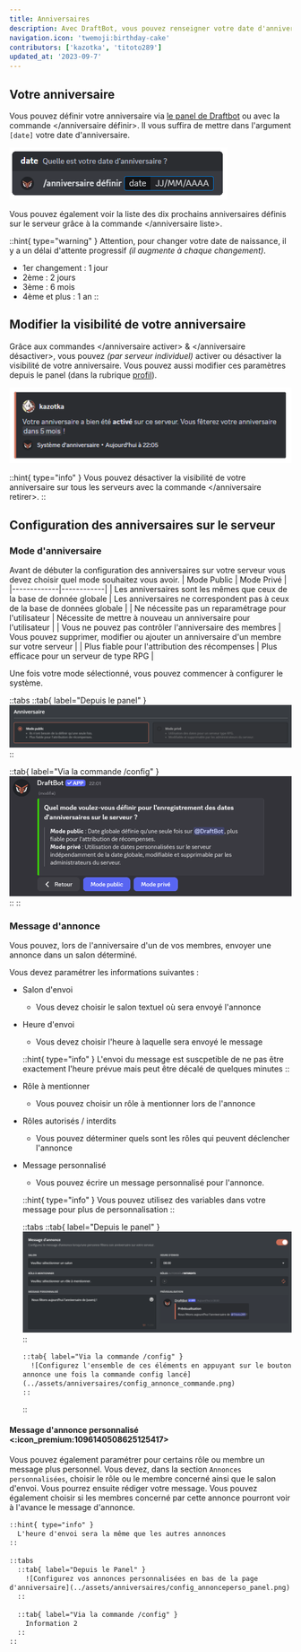 ```yaml
---
title: Anniversaires
description: Avec DraftBot, vous pouvez renseigner votre date d'anniversaire et être informé des prochains à venir !
navigation.icon: 'twemoji:birthday-cake'
contributors: ['kazotka', 'titoto289']
updated_at: '2023-09-7'
---
```


## Votre anniversaire

Vous pouvez définir votre anniversaire via [le panel de Draftbot](/dashboard/user/profil) ou avec la commande \</anniversaire définir>. Il vous suffira de mettre dans l'argument `[date]` votre date d'anniversaire.

![Exemple de commande d'anniversaire](../assets/birthday/command_review.png)

Vous pouvez également voir la liste des dix prochains anniversaires définis sur le serveur grâce à la commande \</anniversaire liste>.

::hint{ type="warning" }
  Attention, pour changer votre date de naissance, il y a un délai d'attente progressif *(il augmente à chaque changement)*.

  - 1er changement : 1 jour
  - 2ème : 2 jours
  - 3ème : 6 mois
  - 4ème et plus : 1 an
::

## Modifier la visibilité de votre anniversaire

Grâce aux commandes \</anniversaire activer> & \</anniversaire désactiver>, vous pouvez *(par serveur individuel)* activer ou désactiver la visibilité de votre anniversaire. Vous pouvez aussi modifier ces paramètres depuis le panel  (dans la rubrique [profil](/dashboard/user/profil)).

![Message de confirmation de la commande /anniversaire activer](../assets/birthday/birthday_enable.png)

::hint{ type="info" }
  Vous pouvez désactiver la visibilité de votre anniversaire sur tous les serveurs avec la commande \</anniversaire retirer>.
::

## Configuration des anniversaires sur le serveur


### Mode d'anniversaire
Avant de débuter la configuration des anniversaires sur votre serveur vous devez choisir quel mode souhaitez vous avoir.
| Mode Public | Mode Privé |
|-------------|------------|
| Les anniversaires sont les mêmes que ceux de la base de donnée globale | Les anniversaires ne correspondent pas à ceux de la base de données globale |
| Ne nécessite pas un reparamétrage pour l'utilisateur | Nécessite de mettre à nouveau un anniversaire pour l'utilisateur |
| Vous ne pouvez pas contrôler l'anniversaire des membres | Vous pouvez supprimer, modifier ou ajouter un anniversaire d'un membre sur votre serveur |
| Plus fiable pour l'attribution des récompenses | Plus efficace pour un serveur de type RPG |

Une fois votre mode sélectionné, vous pouvez commencer à configurer le système.

::tabs
  ::tab{ label="Depuis le panel" }
    ![Vous pouvez choisir le mode en haut de la page anniversaire du panel](../assets/anniversaires/config_mode_panel.png)
  ::

  ::tab{ label="Via la commande /config" }
    ![Vous pouvez choisir le mode en appuyant sur le bouton "mode des dates d'anniversaire" puis choisir le mode](../assets/anniversaires/config_mode_commande.png)
  ::
::

### Message d'annonce

Vous pouvez, lors de l'anniversaire d'un de vos membres, envoyer une annonce dans un salon déterminé.

Vous devez paramétrer les informations suivantes :
- Salon d'envoi
    - Vous devez choisir le salon textuel où sera envoyé l'annonce
- Heure d'envoi
    - Vous devez choisir l'heure à laquelle sera envoyé le message

    ::hint{ type="info" }
      L'envoi du message est suscpetible de ne pas être exactement l'heure prévue mais peut être décalé de quelques minutes
    ::
- Rôle à mentionner
    - Vous pouvez choisir un rôle à mentionner lors de l'annonce
- Rôles autorisés / interdits
    - Vous pouvez déterminer quels sont les rôles qui peuvent déclencher l'annonce
- Message personnalisé
    - Vous pouvez écrire un  message personnalisé pour l'annonce.

    ::hint{ type="info" }
      Vous pouvez utilisez des variables dans votre message pour plus de personnalisation
    ::

    ::tabs
      ::tab{ label="Depuis le panel" }
        ![Configurez l'ensemble de ces éléments sur le panel en activant le message d'annonce](../assets/anniversaires/config_annonce_panel.png)
      ::

      ::tab{ label="Via la commande /config" }
        ![Configurez l'ensemble de ces éléments en appuyant sur le bouton annonce une fois la commande config lancé](../assets/anniversaires/config_annonce_commande.png)
      ::
    ::


#### Message d'annonce personnalisé <:icon_premium:1096140508625125417>
Vous pouvez également paramétrer pour certains rôle ou membre un message plus personnel.
Vous devez, dans la section `Annonces personnalisées`, choisir le rôle ou le membre concerné ainsi que le salon d'envoi. Vous pourrez ensuite rédiger votre message. Vous pouvez également choisir si les membres concerné par cette annonce pourront voir à l'avance le message d'annonce.

    ::hint{ type="info" }
      L'heure d'envoi sera la même que les autres annonces
    ::

    ::tabs
      ::tab{ label="Depuis le Panel" }
        ![Configurez vos annonces personnalisées en bas de la page d'anniversaire](../assets/anniversaires/config_annonceperso_panel.png)
      ::

      ::tab{ label="Via la commande /config" }
        Information 2
      ::
    ::
